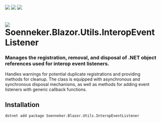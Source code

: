 [![](https://img.shields.io/nuget/v/soenneker.blazor.utils.interopeventlistener.svg?style=for-the-badge)](https://www.nuget.org/packages/soenneker.blazor.utils.interopeventlistener/)
[![](https://img.shields.io/github/actions/workflow/status/soenneker/soenneker.blazor.utils.interopeventlistener/publish-package.yml?style=for-the-badge)](https://github.com/soenneker/soenneker.blazor.utils.interopeventlistener/actions/workflows/publish-package.yml)
[![](https://img.shields.io/nuget/dt/soenneker.blazor.utils.interopeventlistener.svg?style=for-the-badge)](https://www.nuget.org/packages/soenneker.blazor.utils.interopeventlistener/)

# ![](https://user-images.githubusercontent.com/4441470/224455560-91ed3ee7-f510-4041-a8d2-3fc093025112.png) Soenneker.Blazor.Utils.InteropEventListener
### Manages the registration, removal, and disposal of .NET object references used for interop event listeners.

Handles warnings for potential duplicate registrations and providing methods for cleanup. The class is equipped with asynchronous and synchronous disposal mechanisms, as well as methods for adding event listeners with generic callback functions.

## Installation

```
dotnet add package Soenneker.Blazor.Utils.InteropEventListener
```
